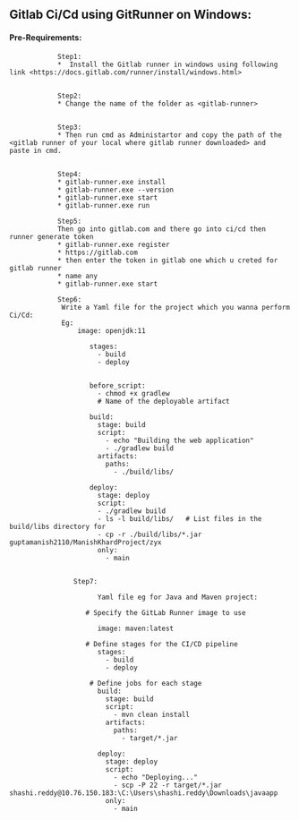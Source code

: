 ## Gitlab Ci/Cd using GitRunner on Windows:

#### Pre-Requirements:

                Step1:
                *  Install the Gitlab runner in windows using following link <https://docs.gitlab.com/runner/install/windows.html>
        
        
                Step2:
                * Change the name of the folder as <gitlab-runner>
        
        
                Step3:
                * Then run cmd as Administartor and copy the path of the <gitlab runner of your local where gitlab runner downloaded> and                    paste in cmd.
        
        
                Step4:
                * gitlab-runner.exe install
                * gitlab-runner.exe --version
                * gitlab-runner.exe start 
                * gitlab-runner.exe run

                Step5:
                Then go into gitlab.com and there go into ci/cd then runner generate token
                * gitlab-runner.exe register
                * https://gitlab.com
                * then enter the token in gitlab one which u creted for gitlab runner
                * name any 
                * gitlab-runner.exe start 

                Step6:
                 Write a Yaml file for the project which you wanna perform Ci/Cd:
                 Eg:
                     image: openjdk:11
                     
                        stages:
                          - build
                          - deploy
                         
                        
                        before_script:
                          - chmod +x gradlew  
                          # Name of the deployable artifact
         
                        build:
                          stage: build
                          script:
                            - echo "Building the web application"
                            - ./gradlew build
                          artifacts:
                            paths:
                              - ./build/libs/
                        
                        deploy:
                          stage: deploy
                          script:
                          - ./gradlew build
                          - ls -l build/libs/   # List files in the build/libs directory for 
                          - cp -r ./build/libs/*.jar guptamanish2110/ManishKhardProject/zyx
                          only:
                            - main


                    Step7:

                          Yaml file eg for Java and Maven project:

                       # Specify the GitLab Runner image to use
                          
                          image: maven:latest
                          
                       # Define stages for the CI/CD pipeline
                          stages:
                            - build
                            - deploy
                          
                        # Define jobs for each stage
                          build:
                            stage: build
                            script:
                              - mvn clean install
                            artifacts:
                              paths:
                                - target/*.jar
                          
                          deploy:
                            stage: deploy
                            script:
                              - echo "Deploying..."
                              - scp -P 22 -r target/*.jar shashi.reddy@10.76.150.183:\C:\Users\shashi.reddy\Downloads\javaapp
                            only:
                              - main
                                               

                 
                 

                
                
                
              
            
